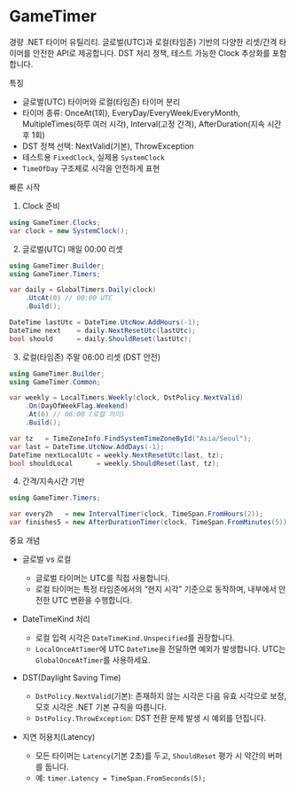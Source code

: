 GameTimer
=========

경량 .NET 타이머 유틸리티. 글로벌(UTC)과 로컬(타임존) 기반의 다양한 리셋/간격 타이머를 안전한 API로 제공합니다. DST 처리 정책, 테스트 가능한 Clock 추상화를 포함합니다.

특징
- 글로벌(UTC) 타이머와 로컬(타임존) 타이머 분리
- 타이머 종류: OnceAt(1회), EveryDay/EveryWeek/EveryMonth, MultipleTimes(하루 여러 시각), Interval(고정 간격), AfterDuration(지속 시간 후 1회)
- DST 정책 선택: NextValid(기본), ThrowException
- 테스트용 `FixedClock`, 실제용 `SystemClock`
- `TimeOfDay` 구조체로 시각을 안전하게 표현

빠른 시작
1) Clock 준비
```csharp
using GameTimer.Clocks;
var clock = new SystemClock();
```

2) 글로벌(UTC) 매일 00:00 리셋
```csharp
using GameTimer.Builder;
using GameTimer.Timers;

var daily = GlobalTimers.Daily(clock)
    .UtcAt(0) // 00:00 UTC
    .Build();

DateTime lastUtc = DateTime.UtcNow.AddHours(-1);
DateTime next    = daily.NextResetUtc(lastUtc);
bool should      = daily.ShouldReset(lastUtc);
```

3) 로컬(타임존) 주말 06:00 리셋 (DST 안전)
```csharp
using GameTimer.Builder;
using GameTimer.Common;

var weekly = LocalTimers.Weekly(clock, DstPolicy.NextValid)
    .On(DayOfWeekFlag.Weekend)
    .At(6) // 06:00 (로컬 의미)
    .Build();

var tz   = TimeZoneInfo.FindSystemTimeZoneById("Asia/Seoul");
var last = DateTime.UtcNow.AddDays(-1);
DateTime nextLocalUtc = weekly.NextResetUtc(last, tz);
bool shouldLocal      = weekly.ShouldReset(last, tz);
```

4) 간격/지속시간 기반
```csharp
using GameTimer.Timers;

var every2h   = new IntervalTimer(clock, TimeSpan.FromHours(2));
var finishes5 = new AfterDurationTimer(clock, TimeSpan.FromMinutes(5));
```

중요 개념
- 글로벌 vs 로컬
  - 글로벌 타이머는 UTC를 직접 사용합니다.
  - 로컬 타이머는 특정 타임존에서의 “현지 시각” 기준으로 동작하며, 내부에서 안전한 UTC 변환을 수행합니다.

- DateTimeKind 처리
  - 로컬 입력 시각은 `DateTimeKind.Unspecified`를 권장합니다.
  - `LocalOnceAtTimer`에 UTC `DateTime`을 전달하면 예외가 발생합니다. UTC는 `GlobalOnceAtTimer`를 사용하세요.

- DST(Daylight Saving Time)
  - `DstPolicy.NextValid`(기본): 존재하지 않는 시각은 다음 유효 시각으로 보정, 모호 시각은 .NET 기본 규칙을 따릅니다.
  - `DstPolicy.ThrowException`: DST 전환 문제 발생 시 예외를 던집니다.

- 지연 허용치(Latency)
  - 모든 타이머는 `Latency`(기본 2초)를 두고, `ShouldReset` 평가 시 약간의 버퍼를 둡니다.
  - 예: `timer.Latency = TimeSpan.FromSeconds(5);`

